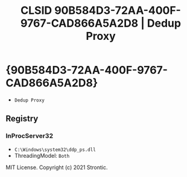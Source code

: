 ﻿---
title: "CLSID 90B584D3-72AA-400F-9767-CAD866A5A2D8 | Dedup Proxy"
excerpt: What is COM-Object CLSID 90B584D3-72AA-400F-9767-CAD866A5A2D8?
---

# {90B584D3-72AA-400F-9767-CAD866A5A2D8}

* `Dedup Proxy`

## Registry


### InProcServer32

* `C:\Windows\system32\ddp_ps.dll`
* ThreadingModel: `Both`

MIT License. Copyright (c) 2021 Strontic.


